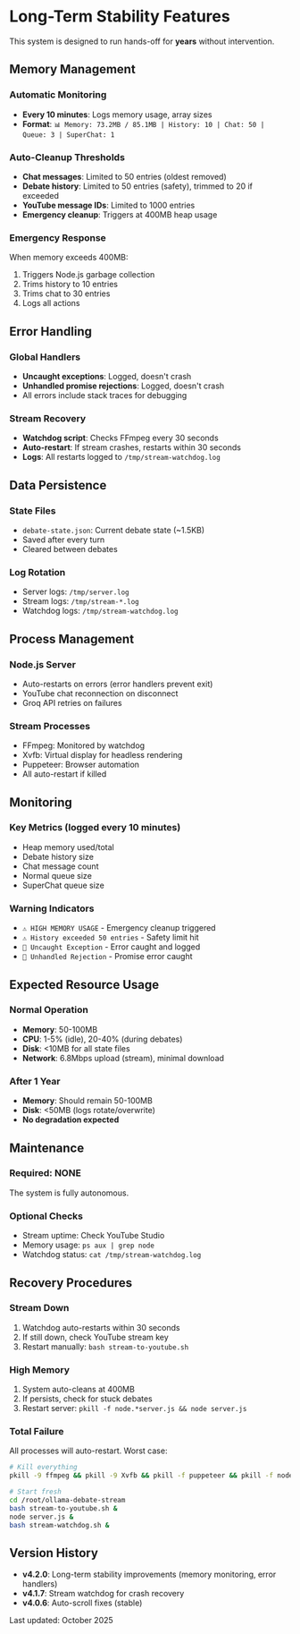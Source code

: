# Long-Term Stability Features

This system is designed to run hands-off for **years** without intervention.

## Memory Management

### Automatic Monitoring
- **Every 10 minutes**: Logs memory usage, array sizes
- **Format**: `📊 Memory: 73.2MB / 85.1MB | History: 10 | Chat: 50 | Queue: 3 | SuperChat: 1`

### Auto-Cleanup Thresholds
- **Chat messages**: Limited to 50 entries (oldest removed)
- **Debate history**: Limited to 50 entries (safety), trimmed to 20 if exceeded
- **YouTube message IDs**: Limited to 1000 entries
- **Emergency cleanup**: Triggers at 400MB heap usage

### Emergency Response
When memory exceeds 400MB:
1. Triggers Node.js garbage collection
2. Trims history to 10 entries
3. Trims chat to 30 entries
4. Logs all actions

## Error Handling

### Global Handlers
- **Uncaught exceptions**: Logged, doesn't crash
- **Unhandled promise rejections**: Logged, doesn't crash
- All errors include stack traces for debugging

### Stream Recovery
- **Watchdog script**: Checks FFmpeg every 30 seconds
- **Auto-restart**: If stream crashes, restarts within 30 seconds
- **Logs**: All restarts logged to `/tmp/stream-watchdog.log`

## Data Persistence

### State Files
- `debate-state.json`: Current debate state (~1.5KB)
- Saved after every turn
- Cleared between debates

### Log Rotation
- Server logs: `/tmp/server.log`
- Stream logs: `/tmp/stream-*.log`
- Watchdog logs: `/tmp/stream-watchdog.log`

## Process Management

### Node.js Server
- Auto-restarts on errors (error handlers prevent exit)
- YouTube chat reconnection on disconnect
- Groq API retries on failures

### Stream Processes
- FFmpeg: Monitored by watchdog
- Xvfb: Virtual display for headless rendering
- Puppeteer: Browser automation
- All auto-restart if killed

## Monitoring

### Key Metrics (logged every 10 minutes)
- Heap memory used/total
- Debate history size
- Chat message count
- Normal queue size
- SuperChat queue size

### Warning Indicators
- `⚠️ HIGH MEMORY USAGE` - Emergency cleanup triggered
- `⚠️ History exceeded 50 entries` - Safety limit hit
- `🚨 Uncaught Exception` - Error caught and logged
- `🚨 Unhandled Rejection` - Promise error caught

## Expected Resource Usage

### Normal Operation
- **Memory**: 50-100MB
- **CPU**: 1-5% (idle), 20-40% (during debates)
- **Disk**: <10MB for all state files
- **Network**: 6.8Mbps upload (stream), minimal download

### After 1 Year
- **Memory**: Should remain 50-100MB
- **Disk**: <50MB (logs rotate/overwrite)
- **No degradation expected**

## Maintenance

### Required: NONE
The system is fully autonomous.

### Optional Checks
- Stream uptime: Check YouTube Studio
- Memory usage: `ps aux | grep node`
- Watchdog status: `cat /tmp/stream-watchdog.log`

## Recovery Procedures

### Stream Down
1. Watchdog auto-restarts within 30 seconds
2. If still down, check YouTube stream key
3. Restart manually: `bash stream-to-youtube.sh`

### High Memory
1. System auto-cleans at 400MB
2. If persists, check for stuck debates
3. Restart server: `pkill -f node.*server.js && node server.js`

### Total Failure
All processes will auto-restart. Worst case:
```bash
# Kill everything
pkill -9 ffmpeg && pkill -9 Xvfb && pkill -f puppeteer && pkill -f node

# Start fresh
cd /root/ollama-debate-stream
bash stream-to-youtube.sh &
node server.js &
bash stream-watchdog.sh &
```

## Version History

- **v4.2.0**: Long-term stability improvements (memory monitoring, error handlers)
- **v4.1.7**: Stream watchdog for crash recovery
- **v4.0.6**: Auto-scroll fixes (stable)

Last updated: October 2025
